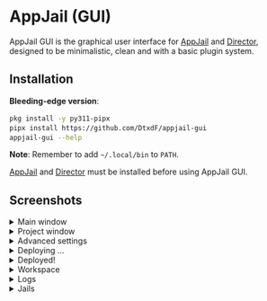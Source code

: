 # AppJail (GUI)

AppJail GUI is the graphical user interface for [AppJail](https://github.com/DtxdF/AppJail) and [Director](https://github.com/DtxdF/director), designed to be minimalistic, clean and with a basic plugin system.

## Installation

**Bleeding-edge version**:

```sh
pkg install -y py311-pipx
pipx install https://github.com/DtxdF/appjail-gui
appjail-gui --help
```

**Note**: Remember to add `~/.local/bin` to `PATH`.

[AppJail](https://appjail.readthedocs.io/en/latest/install) and [Director](https://github.com/DtxdF/director#installation) must be installed before using AppJail GUI.

## Screenshots

<details>
    <summary>Main window</summary>
    <p align="center">
        <img src="assets/img/screenshots/1.png" width="80%" height="auto" />
    </p>
</details>

<details>
    <summary>Project window</summary>
    <p align="center">
        <img src="assets/img/screenshots/2.png" width="80%" height="auto" />
    </p>
</details>

<details>
    <summary>Advanced settings</summary>
    <p align="center">
        <img src="assets/img/screenshots/3.png" width="80%" height="auto" />
    </p>
</details>

<details>
    <summary>Deploying ...</summary>
    <p align="center">
        <img src="assets/img/screenshots/4.png" width="80%" height="auto" />
    </p>
</details>

<details>
    <summary>Deployed!</summary>
    <p align="center">
        <img src="assets/img/screenshots/5.png" width="80%" height="auto" />
    </p>
</details>

<details>
    <summary>Workspace</summary>
    <p align="center">
        <img src="assets/img/screenshots/6.png" width="80%" height="auto" />
    </p>
</details>

<details>
    <summary>Logs</summary>
    <p align="center">
        <img src="assets/img/screenshots/7.png" width="80%" height="auto" />
    </p>
    <p align="center">
        <img src="assets/img/screenshots/8.png" width="80%" height="auto" />
    </p>
</details>

<details>
    <summary>Jails</summary>
    <p align="center">
        <img src="assets/img/screenshots/9.png" width="80%" height="auto" />
    </p>
    <p align="center">
        <img src="assets/img/screenshots/10.png" width="80%" height="auto" />
    </p>
</details>
